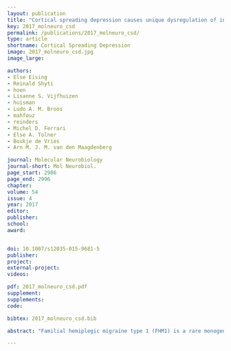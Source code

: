 ```yaml
---
layout: publication
title: "Cortical spreading depression causes unique dysregulation of inflammatory pathways in a transgenic mouse model of migraine"
key: 2017_molneuro_csd
permalink: /publications/2017_molneuro_csd/
type: article
shortname: Cortical Spreading Depression
image: 2017_molneuro_csd.jpg
image_large:

authors:
- Else Eising
- Reinald Shyti
- hoen
- Lisanne S. Vijfhuizen
- huisman
- Ludo A. M. Broos
- mahfouz
- reinders
- Michel D. Ferrari
- Else A. Tolner
- Boukje de Vries
- Arn M. J. M. van den Maagdenberg

journal: Molecular Neurobiology
journal-short: Mol Neurobiol.
page_start: 2986
page_end: 2996
chapter:
volume: 54
issue: 4
year: 2017
editor:
publisher:
school:
award:


doi: 10.1007/s12035-015-9681-5
publisher:
project:
external-project:
videos:

pdf: 2017_molneuro_csd.pdf
supplement:
supplements:
code:

bibtex: 2017_molneuro_csd.bib

abstract: "Familial hemiplegic migraine type 1 (FHM1) is a rare monogenic subtype of migraine with aura caused by mutations in CACNA1A that encodes the α~1~A subunit of voltage-gated Ca~V2.1 calcium channels. Transgenic knock-in mice that carry the human FHM1 R192Q missense mutation (‘FHM1 R192Q mice’) exhibit an increased susceptibility to cortical spreading depression (CSD), the mechanism underlying migraine aura. Here, we analysed gene expression profiles from isolated cortical tissue of FHM1 R192Q mice 24 h after experimentally induced CSD in order to identify molecular pathways affected by CSD. Gene expression profiles were generated using deep serial analysis of gene expression sequencing. Our data reveal a signature of inflammatory signalling upon CSD in the cortex of both mutant and wild-type mice. However, only in the brains of FHM1 R192Q mice specific genes are up-regulated in response to CSD that are implicated in interferon-related inflammatory signalling. Our findings show that CSD modulates inflammatory processes in both wild-type and mutant brains, but that an additional unique inflammatory signature becomes expressed after CSD in a relevant mouse model of migraine."

---
```

